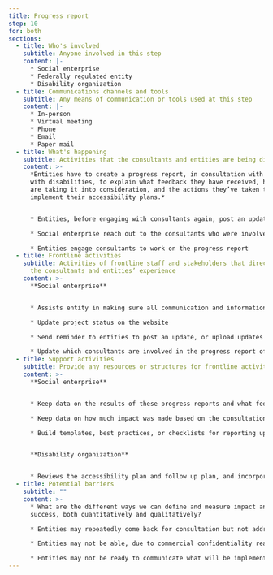 ```yaml
---
title: Progress report
step: 10
for: both
sections:
  - title: Who's involved
    subtitle: Anyone involved in this step
    content: |-
      * Social enterprise
      * Federally regulated entity
      * Disability organization
  - title: Communications channels and tools
    subtitle: Any means of communication or tools used at this step
    content: |-
      * In-person
      * Virtual meeting
      * Phone
      * Email
      * Paper mail
  - title: What's happening
    subtitle: Activities that the consultants and entities are being directly involved in
    content: >-
      *Entities have to create a progress report, in consultation with people
      with disabilities, to explain what feedback they have received, how they
      are taking it into consideration, and the actions they’ve taken to
      implement their accessibility plans.*


      * Entities, before engaging with consultants again, post an update about what feedback they’ve addressed since the last accessibility report and how different areas have been impacted

      * Social enterprise reach out to the consultants who were involved in the initial report and see if they’d like to be involved again. Match with new consultants if more are required

      * Entities engage consultants to work on the progress report
  - title: Frontline activities
    subtitle: Activities of frontline staff and stakeholders that directly support
      the consultants and entities’ experience
    content: >-
      **Social enterprise**


      * Assists entity in making sure all communication and information is in all the accessible formats

      * Update project status on the website

      * Send reminder to entities to post an update, or upload updates onto the project page on behalf of the entities

      * Update which consultants are involved in the progress report of the accessibility plan
  - title: Support activities
    subtitle: Provide any resources or structures for frontline activities to happen
    content: >-
      **Social enterprise**


      * Keep data on the results of these progress reports and what feedback has been implemented

      * Keep data on how much impact was made based on the consultations

      * Build templates, best practices, or checklists for reporting updates


      **Disability organization**


      * Reviews the accessibility plan and follow up plan, and incorporate it into their strategy on how to hold the entities accountable
  - title: Potential barriers
    subtitle: ""
    content: >-
      * What are the different ways we can define and measure impact and
      success, both quantitatively and qualitatively?

      * Entities may repeatedly come back for consultation but not addressed the feedback from the last round of consultation - this may cause consultation fatigue and discouragement for the consultants

      * Entities may not be able, due to commercial confidentiality reasons or legal reasons, explain why they couldn’t address a certain piece of feedback

      * Entities may not be ready to communicate what will be implemented in the future due to organizational changes
---
```

